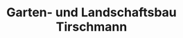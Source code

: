 ---
title: "Garten- und Landschaftsbau Tirschmann"
url: /glauchau/garten-und-landschaftsbau-tirschmann/
shop: Blumen
---